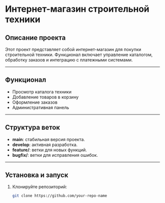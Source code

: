 # Интернет-магазин строительной техники

## Описание проекта
Этот проект представляет собой интернет-магазин для покупки строительной техники. Функционал включает управление каталогом, обработку заказов и интеграцию с платежными системами.

---

## Функционал
- Просмотр каталога техники
- Добавление товаров в корзину
- Оформление заказов
- Административная панель

---

## Структура веток
- **main**: стабильная версия проекта.
- **develop**: активная разработка.
- **feature/**: ветки для новых функций.
- **bugfix/**: ветки для исправления ошибок.

---

## Установка и запуск
1. Клонируйте репозиторий:
   ```bash
   git clone https://github.com/your-repo-name
